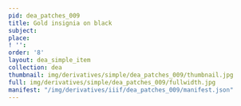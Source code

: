 ```yaml
---
pid: dea_patches_009
title: Gold insignia on black
subject: 
place: 
! '': 
order: '8'
layout: dea_simple_item
collection: dea
thumbnail: img/derivatives/simple/dea_patches_009/thumbnail.jpg
full: img/derivatives/simple/dea_patches_009/fullwidth.jpg
manifest: "/img/derivatives/iiif/dea_patches_009/manifest.json"
---
```

